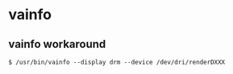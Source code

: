 vainfo
======

## vainfo workaround

    $ /usr/bin/vainfo --display drm --device /dev/dri/renderDXXX
